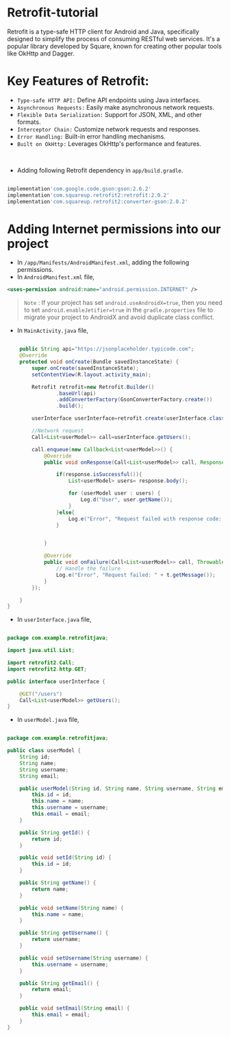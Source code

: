 # Retrofit-tutorial
Retrofit is a type-safe HTTP client for Android and Java, specifically designed to simplify the process of consuming RESTful web services. It's a popular library developed by Square, known for creating other popular tools like OkHttp and Dagger.

# Key Features of Retrofit:
- `Type-safe HTTP API:` Define API endpoints using Java interfaces.   
- `Asynchronous Requests:` Easily make asynchronous network requests.   
- `Flexible Data Serialization:` Support for JSON, XML, and other formats.   
- `Interceptor Chain:` Customize network requests and responses.   
- `Error Handling:` Built-in error handling mechanisms.   
- `Built on OkHttp:` Leverages OkHttp's performance and features.

   

- Adding following Retrofit dependency in `app/build.gradle`.

```groovy

implementation'com.google.code.gson:gson:2.6.2'
implementation'com.squareup.retrofit2:retrofit:2.0.2'
implementation'com.squareup.retrofit2:converter-gson:2.0.2'
```

# Adding Internet permissions into our project
- In `/app/Manifests/AndroidManifest.xml`, adding the following permissions.
- In `AndroidManifest.xml` file,
  
```xml
<uses-permission android:name="android.permission.INTERNET" />
  ```

> `Note` : If your project has set `android.useAndroidX=true`, then you need to set `android.enableJetifier=true` in the `gradle.properties` file to migrate your project to AndroidX and avoid duplicate class conflict.

- In `MainActivity.java` file,
  
```java

    public String api="https://jsonplaceholder.typicode.com";
    @Override
    protected void onCreate(Bundle savedInstanceState) {
        super.onCreate(savedInstanceState);
        setContentView(R.layout.activity_main);

        Retrofit retrofit=new Retrofit.Builder()
                .baseUrl(api)
                .addConverterFactory(GsonConverterFactory.create())
                .build();

        userInterface userInterface=retrofit.create(userInterface.class);

        //Network request
        Call<List<userModel>> call=userInterface.getUsers();

        call.enqueue(new Callback<List<userModel>>() {
            @Override
            public void onResponse(Call<List<userModel>> call, Response<List<userModel>> response) {

                if(response.isSuccessful()){
                    List<userModel> users= response.body();

                    for (userModel user : users) {
                        Log.d("User", user.getName());
                    }
                }else{
                    Log.e("Error", "Request failed with response code: " + response.code());
                }


            }

            @Override
            public void onFailure(Call<List<userModel>> call, Throwable t) {
                // Handle the failure
                Log.e("Error", "Request failed: " + t.getMessage());
            }
        });

    }
}
```

- In `userInterface.java` file,
```Java

package com.example.retrofitjava;

import java.util.List;

import retrofit2.Call;
import retrofit2.http.GET;

public interface userInterface {

    @GET("/users")
    Call<List<userModel>> getUsers();
}


```

- In `userModel.java` file,

```Java

package com.example.retrofitjava;

public class userModel {
    String id;
    String name;
    String username;
    String email;

    public userModel(String id, String name, String username, String email) {
        this.id = id;
        this.name = name;
        this.username = username;
        this.email = email;
    }

    public String getId() {
        return id;
    }

    public void setId(String id) {
        this.id = id;
    }

    public String getName() {
        return name;
    }

    public void setName(String name) {
        this.name = name;
    }

    public String getUsername() {
        return username;
    }

    public void setUsername(String username) {
        this.username = username;
    }

    public String getEmail() {
        return email;
    }

    public void setEmail(String email) {
        this.email = email;
    }
}


```

